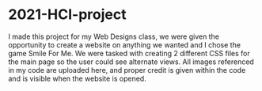 # 2021-HCI-project

I made this project for my Web Designs class, we were given the opportunity to create a website on anything we wanted and I chose the game Smile For Me. We were tasked with creating 2 different CSS files for the main page so the user could see alternate views. All images referenced in my code are uploaded here, and proper credit is given within the code and is visible when the website is opened. 
